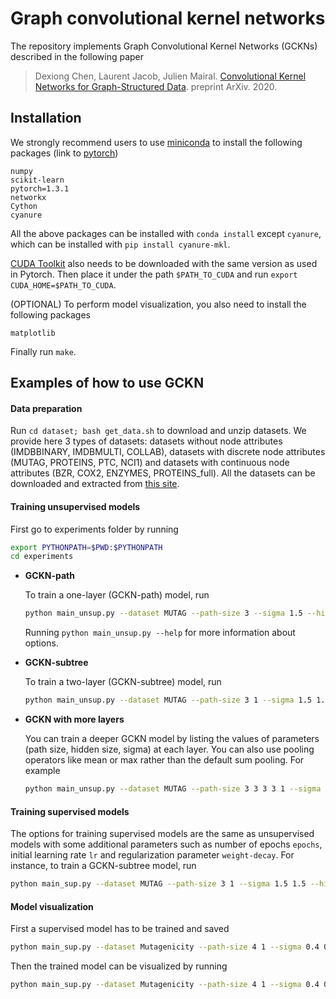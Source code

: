 # Graph convolutional kernel networks

The repository implements Graph Convolutional Kernel Networks (GCKNs) described in the following paper

>Dexiong Chen, Laurent Jacob, Julien Mairal.
[Convolutional Kernel Networks for Graph-Structured Data][1]. preprint ArXiv. 2020.

## Installation

We strongly recommend users to use [miniconda][2] to install the following packages (link to [pytorch][3])
```
numpy
scikit-learn
pytorch=1.3.1
networkx
Cython
cyanure
```

All the above packages can be installed with `conda install` except `cyanure`, which can be installed with `pip install cyanure-mkl`.

[CUDA Toolkit][4] also needs to be downloaded with the same version as used in Pytorch. Then place it under the path `$PATH_TO_CUDA` and run `export CUDA_HOME=$PATH_TO_CUDA`.

(OPTIONAL) To perform model visualization, you also need to install the following packages
```
matplotlib
```

Finally run `make`.

## Examples of how to use GCKN

#### Data preparation

Run `cd dataset; bash get_data.sh` to download and unzip datasets. We provide here 3 types of datasets: datasets without node attributes (IMDBBINARY, IMDBMULTI, COLLAB), datasets with discrete node attributes (MUTAG, PROTEINS, PTC, NCI1) and datasets with continuous node attributes (BZR, COX2, ENZYMES, PROTEINS_full). All the datasets can be downloaded and extracted from [this site][5].

#### Training unsupervised models

First go to experiments folder by running
```bash
export PYTHONPATH=$PWD:$PYTHONPATH
cd experiments
```

* **GCKN-path**

    To train a one-layer (GCKN-path) model, run
    ```bash
    python main_unsup.py --dataset MUTAG --path-size 3 --sigma 1.5 --hidden-size 32  --aggregation
    ```

    Running `python main_unsup.py --help` for more information about options.

* **GCKN-subtree**

    To train a two-layer (GCKN-subtree) model, run
    ```bash
    python main_unsup.py --dataset MUTAG --path-size 3 1 --sigma 1.5 1.5 --hidden-size 32 32 --aggregation
    ```

* **GCKN with more layers**

    You can train a deeper GCKN model by listing the values of parameters (path size, hidden size, sigma) at each layer. You can also use pooling operators like mean or max rather than the default sum pooling. For example
    ```bash
    python main_unsup.py --dataset MUTAG --path-size 3 3 3 3 1 --sigma 1.5 1.5 1.5 1.5 1.5 --hidden-size 32 32 32 32 32 --aggregation --pooling mean --global-pooling max
    ```

#### Training supervised models

The options for training supervised models are the same as unsupervised models with some additional parameters such as number of epochs `epochs`, initial learning rate `lr` and regularization parameter `weight-decay`. For instance, to train a GCKN-subtree model, run
```bash
python main_sup.py --dataset MUTAG --path-size 3 1 --sigma 1.5 1.5 --hidden-size 32 32 --aggregation --weight-decay 1e-04
```

#### Model visualization

First a supervised model has to be trained and saved
```bash
python main_sup.py --dataset Mutagenicity --path-size 4 1 --sigma 0.4 0.4 --hidden-size 32 32 --aggregation --weight-decay 1e-05 --outdir ../logs
```

Then the trained model can be visualized by running
```bash
python main_sup.py --dataset Mutagenicity --path-size 4 1 --sigma 0.4 0.4 --hidden-size 32 32 --aggregation --weight-decay 1e-05 --outdir ../logs --interpret --lr 0.005 --graph-idx -1 --mu 0.01
```


[1]: http://arxiv.org/abs/2003.05189
[2]: https://docs.conda.io/en/latest/miniconda.html
[3]: https://pytorch.org
[4]: https://developer.nvidia.com/cuda-downloads
[5]: https://ls11-www.cs.tu-dortmund.de/staff/morris/graphkerneldatasets